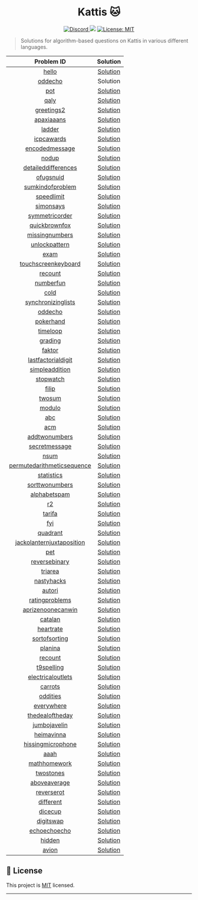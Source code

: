 <h1 align="center">Kattis 🐱</h1>
<p align="center">
  <a href="https://discord.gg/XCXH2GRn">
    <img alt="Discord" src="https://img.shields.io/discord/899646522667450428">
  </a>
  <img src="https://img.shields.io/badge/language-Python%20%7C%20Java-blue?color=blue">
    <a href="https://github.com/rawat9/dsa-prep/blob/main/LICENSE">
    <img alt="License: MIT" src="https://img.shields.io/badge/license-MIT-yellow.svg" target="_blank" />
  </a>
</p>

> Solutions for algorithm-based questions on Kattis in various different languages.


|   Problem ID    |  Solution |
|:---------------:|:---------:|
|[hello](https://open.kattis.com/problems/hello)|[Solution](https://github.com/rawat9/dsa-prep/tree/main/Kattis/hello)|
|[oddecho](https://open.kattis.com/problems/oddecho)|Solution|
|[pot](https://open.kattis.com/problems/pot)|[Solution](https://github.com/rawat9/dsa-prep/tree/main/Kattis/pot)|
|[qaly](https://open.kattis.com/problems/qaly)|[Solution](https://github.com/rawat9/dsa-prep/tree/main/Kattis/qaly)|
|[greetings2](https://open.kattis.com/problems/greetings2)|[Solution](https://github.com/rawat9/dsa-prep/tree/main/Kattis/greetings2)|
|[apaxiaaans](https://open.kattis.com/problems/apaxiaaans)|[Solution](https://github.com/rawat9/dsa-prep/tree/main/Kattis/apaxiaaans)|
|[ladder](https://open.kattis.com/problems/ladder)|[Solution](https://github.com/rawat9/dsa-prep/tree/main/Kattis/ladder)|
|[icpcawards](https://open.kattis.com/problems/icpcawards)|[Solution](https://github.com/rawat9/dsa-prep/tree/main/Kattis/icpcawards)|
|[encodedmessage](https://open.kattis.com/problems/encodedmessage)|[Solution](https://github.com/rawat9/dsa-prep/tree/main/Kattis/encodedmessage)|
|[nodup](https://open.kattis.com/problems/nodup)|[Solution](https://github.com/rawat9/dsa-prep/tree/main/Kattis/nodup)|
|[detaileddifferences](https://open.kattis.com/problems/detaileddifferences)|[Solution](https://github.com/rawat9/dsa-prep/tree/main/Kattis/detaileddifferences)|
|[ofugsnuid](https://open.kattis.com/problems/ofugsnuid)|[Solution](https://github.com/rawat9/dsa-prep/tree/main/Kattis/ofugsnuid)|
|[sumkindofproblem](https://open.kattis.com/problems/sumkindofproblem)|[Solution](https://github.com/rawat9/dsa-prep/tree/main/Kattis/sumkindofproblem)|
|[speedlimit](https://open.kattis.com/problems/speedlimit)|[Solution](https://github.com/rawat9/dsa-prep/tree/main/Kattis/speedlimit)|
|[simonsays](https://open.kattis.com/problems/simonsays)|[Solution](https://github.com/rawat9/dsa-prep/tree/main/Kattis/simonsays)|
|[symmetricorder](https://open.kattis.com/problems/symmetricorder)|[Solution](https://github.com/rawat9/dsa-prep/tree/main/Kattis/symmetricorder)|
|[quickbrownfox](https://open.kattis.com/problems/quickbrownfox)|[Solution](https://github.com/rawat9/dsa-prep/tree/main/Kattis/quickbrownfox)|
|[missingnumbers](https://open.kattis.com/problems/missingnumbers)|[Solution](https://github.com/rawat9/dsa-prep/tree/main/Kattis/missingnumbers)|
|[unlockpattern](https://open.kattis.com/problems/unlockpattern)|[Solution](https://github.com/rawat9/dsa-prep/tree/main/Kattis/unlockpattern)|
|[exam](https://open.kattis.com/problems/exam)|[Solution](https://github.com/rawat9/dsa-prep/tree/main/Kattis/exam)|
|[touchscreenkeyboard](https://open.kattis.com/problems/touchscreenkeyboard)|[Solution](https://github.com/rawat9/dsa-prep/tree/main/Kattis/touchscreenkeyboard)|
|[recount](https://open.kattis.com/problems/recount)|[Solution](https://github.com/rawat9/dsa-prep/tree/main/Kattis/recount)|
[numberfun](https://open.kattis.com/problems/numberfun)|[Solution](https://github.com/rawat9/dsa-prep/tree/main/Kattis/numberfun)
[cold](https://open.kattis.com/problems/cold)|[Solution](https://github.com/rawat9/dsa-prep/tree/main/Kattis/cold)
[synchronizinglists](https://open.kattis.com/problems/synchronizinglists)|[Solution](https://github.com/rawat9/dsa-prep/tree/main/Kattis/synchronizinglists)
[oddecho](https://open.kattis.com/problems/oddecho)|[Solution](https://github.com/rawat9/dsa-prep/tree/main/Kattis/oddecho)
[pokerhand](https://open.kattis.com/problems/pokerhand)|[Solution](https://github.com/rawat9/dsa-prep/tree/main/Kattis/pokerhand)
[timeloop](https://open.kattis.com/problems/timeloop)|[Solution](https://github.com/rawat9/dsa-prep/tree/main/Kattis/timeloop)
[grading](https://open.kattis.com/problems/grading)|[Solution](https://github.com/rawat9/dsa-prep/tree/main/Kattis/grading)
[faktor](https://open.kattis.com/problems/faktor)|[Solution](https://github.com/rawat9/dsa-prep/tree/main/Kattis/faktor)
[lastfactorialdigit](https://open.kattis.com/problems/lastfactorialdigit)|[Solution](https://github.com/rawat9/dsa-prep/tree/main/Kattis/lastfactorialdigit)
[simpleaddition](https://open.kattis.com/problems/simpleaddition)|[Solution](https://github.com/rawat9/dsa-prep/tree/main/Kattis/simpleaddition)
[stopwatch](https://open.kattis.com/problems/stopwatch)|[Solution](https://github.com/rawat9/dsa-prep/tree/main/Kattis/stopwatch)
[filip](https://open.kattis.com/problems/filip)|[Solution](https://github.com/rawat9/dsa-prep/tree/main/Kattis/filip)
[twosum](https://open.kattis.com/problems/twosum)|[Solution](https://github.com/rawat9/dsa-prep/tree/main/Kattis/twosum)
[modulo](https://open.kattis.com/problems/modulo)|[Solution](https://github.com/rawat9/dsa-prep/tree/main/Kattis/modulo)
[abc](https://open.kattis.com/problems/abc)|[Solution](https://github.com/rawat9/dsa-prep/tree/main/Kattis/abc)
[acm](https://open.kattis.com/problems/acm)|[Solution](https://github.com/rawat9/dsa-prep/tree/main/Kattis/acm)
[addtwonumbers](https://open.kattis.com/problems/addtwonumbers)|[Solution](https://github.com/rawat9/dsa-prep/tree/main/Kattis/addtwonumbers)
[secretmessage](https://open.kattis.com/problems/secretmessage)|[Solution](https://github.com/rawat9/dsa-prep/tree/main/Kattis/secretmessage)
[nsum](https://open.kattis.com/problems/nsum)|[Solution](https://github.com/rawat9/dsa-prep/tree/main/Kattis/nsum)
[permutedarithmeticsequence](https://open.kattis.com/problems/permutedarithmeticsequence)|[Solution](https://github.com/rawat9/dsa-prep/tree/main/Kattis/permutedarithmeticsequence)
[statistics](https://open.kattis.com/problems/statistics)|[Solution](https://github.com/rawat9/dsa-prep/tree/main/Kattis/statistics)
[sorttwonumbers](https://open.kattis.com/problems/sorttwonumbers)|[Solution](https://github.com/rawat9/dsa-prep/tree/main/Kattis/sorttwonumbers)
[alphabetspam](https://open.kattis.com/problems/alphabetspam)|[Solution](https://github.com/rawat9/dsa-prep/tree/main/Kattis/alphabetspam)
[r2](https://open.kattis.com/problems/r2)|[Solution](https://github.com/rawat9/dsa-prep/tree/main/Kattis/r2)
[tarifa](https://open.kattis.com/problems/tarifa)|[Solution](https://github.com/rawat9/dsa-prep/tree/main/Kattis/tarifa)
[fyi](https://open.kattis.com/problems/fyi)|[Solution](https://github.com/rawat9/dsa-prep/tree/main/Kattis/fyi)
[quadrant](https://open.kattis.com/problems/quadrant)|[Solution](https://github.com/rawat9/dsa-prep/tree/main/Kattis/quadrant)
[jackolanternjuxtaposition](https://open.kattis.com/problems/jackolanternjuxtaposition)|[Solution](https://github.com/rawat9/dsa-prep/tree/main/Kattis/jackolanternjuxtaposition)
[pet](https://open.kattis.com/problems/pet)|[Solution](https://github.com/rawat9/dsa-prep/tree/main/Kattis/pet)
[reversebinary](https://open.kattis.com/problems/reversebinary)|[Solution](https://github.com/rawat9/dsa-prep/tree/main/Kattis/reversebinary)
[triarea](https://open.kattis.com/problems/triarea)|[Solution](https://github.com/rawat9/dsa-prep/tree/main/Kattis/triarea)
[nastyhacks](https://open.kattis.com/problems/nastyhacks)|[Solution](https://github.com/rawat9/dsa-prep/tree/main/Kattis/nastyhacks)
[autori](https://open.kattis.com/problems/autori)|[Solution](https://github.com/rawat9/dsa-prep/tree/main/Kattis/autori)
[ratingproblems](https://open.kattis.com/problems/ratingproblems)|[Solution](https://github.com/rawat9/dsa-prep/tree/main/Kattis/ratingproblems)
[aprizenoonecanwin](https://open.kattis.com/problems/aprizenoonecanwin)|[Solution](https://github.com/rawat9/dsa-prep/tree/main/Kattis/aprizenoonecanwin)
[catalan](https://open.kattis.com/problems/catalan)|[Solution](https://github.com/rawat9/dsa-prep/tree/main/Kattis/catalan)
[heartrate](https://open.kattis.com/problems/heartrate)|[Solution](https://github.com/rawat9/dsa-prep/tree/main/Kattis/heartrate)
[sortofsorting](https://open.kattis.com/problems/sortofsorting)|[Solution](https://github.com/rawat9/dsa-prep/tree/main/Kattis/sortofsorting)
[planina](https://open.kattis.com/problems/planina)|[Solution](https://github.com/rawat9/dsa-prep/tree/main/Kattis/planina)
[recount](https://open.kattis.com/problems/recount)|[Solution](https://github.com/rawat9/dsa-prep/tree/main/Kattis/recount)
[t9spelling](https://open.kattis.com/problems/t9spelling)|[Solution](https://github.com/rawat9/dsa-prep/tree/main/Kattis/t9spelling)
[electricaloutlets](https://open.kattis.com/problems/electricaloutlets)|[Solution](https://github.com/rawat9/dsa-prep/tree/main/Kattis/electricaloutlets)
[carrots](https://open.kattis.com/problems/carrots)|[Solution](https://github.com/rawat9/dsa-prep/tree/main/Kattis/carrots)
[oddities](https://open.kattis.com/problems/oddities)|[Solution](https://github.com/rawat9/dsa-prep/tree/main/Kattis/oddities)
[everywhere](https://open.kattis.com/problems/everywhere)|[Solution](https://github.com/rawat9/dsa-prep/tree/main/Kattis/everywhere)
[thedealoftheday](https://open.kattis.com/problems/thedealoftheday)|[Solution](https://github.com/rawat9/dsa-prep/tree/main/Kattis/thedealoftheday)
[jumbojavelin](https://open.kattis.com/problems/jumbojavelin)|[Solution](https://github.com/rawat9/dsa-prep/tree/main/Kattis/jumbojavelin)
[heimavinna](https://open.kattis.com/problems/heimavinna)|[Solution](https://github.com/rawat9/dsa-prep/tree/main/Kattis/heimavinna)
[hissingmicrophone](https://open.kattis.com/problems/hissingmicrophone)|[Solution](https://github.com/rawat9/dsa-prep/tree/main/Kattis/hissingmicrophone)
[aaah](https://open.kattis.com/problems/aaah)|[Solution](https://github.com/rawat9/dsa-prep/tree/main/Kattis/aaah)
[mathhomework](https://open.kattis.com/problems/mathhomework)|[Solution](https://github.com/rawat9/dsa-prep/tree/main/Kattis/mathhomework)
[twostones](https://open.kattis.com/problems/twostones)|[Solution](https://github.com/rawat9/dsa-prep/tree/main/Kattis/twostones)
[aboveaverage](https://open.kattis.com/problems/aboveaverage)|[Solution](https://github.com/rawat9/dsa-prep/tree/main/Kattis/aboveaverage)
[reverserot](https://open.kattis.com/problems/reverserot)|[Solution](https://github.com/rawat9/dsa-prep/tree/main/Kattis/reverserot)
[different](https://open.kattis.com/problems/different)|[Solution](https://github.com/rawat9/dsa-prep/tree/main/Kattis/different)
[dicecup](https://open.kattis.com/problems/dicecup)|[Solution](https://github.com/rawat9/dsa-prep/tree/main/Kattis/dicecup)
[digitswap](https://open.kattis.com/problems/digitswap)|[Solution](https://github.com/rawat9/dsa-prep/tree/main/Kattis/digitswap)
[echoechoecho](https://open.kattis.com/problems/echoechoecho)|[Solution](https://github.com/rawat9/dsa-prep/tree/main/Kattis/echoechoecho)
[hidden](https://open.kattis.com/problems/hidden)|[Solution](https://github.com/rawat9/dsa-prep/tree/main/Kattis/hidden)|
[avion](https://open.kattis.com/problems/avion)|[Solution](https://github.com/rawat9/dsa-prep/tree/main/Kattis/avion)

## 📝 License

This project is [MIT](https://github.com/rawat9/dsa-prep/blob/main/LICENSE) licensed.

---
